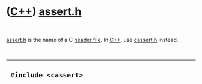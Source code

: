 



 

 

 

 

 

([C++](Cpp.htm)) [assert.h](CppAssertH.htm)
===========================================

 

[assert.h](CppAssertH.htm) is the name of a C [header
file](CppHeaderFile.htm). In [C++](Cpp.htm), use
[cassert.h](CppCassertH.htm) instead.

 

  -----------------------
  ` #include <cassert>`
  -----------------------

 

 

 

 

 





 



